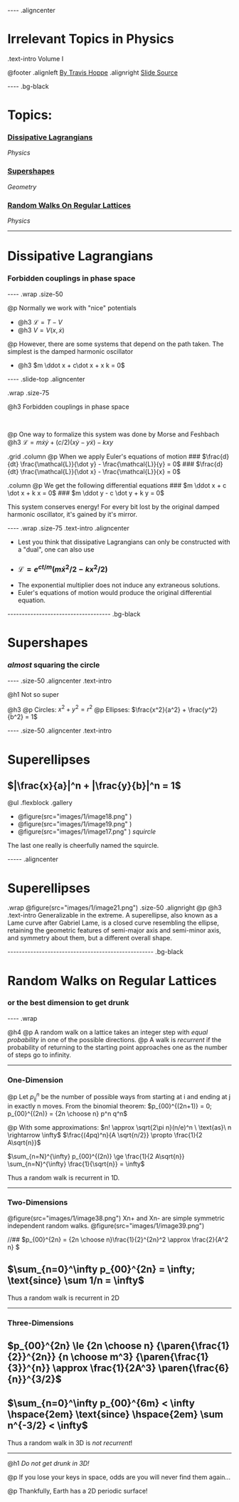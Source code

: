 ---- .aligncenter

# Irrelevant Topics in Physics
.text-intro Volume I

@footer 
  .alignleft [By Travis Hoppe](http://thoppe.github.io/)
  .alignright [Slide Source](https://github.com/thoppe/Irrelevant_Topics_In_Physics)

---- .bg-black
# Topics:

### [Dissipative Lagrangians](#/DissipativeLagrangians)
_Physics_

### [Supershapes](#/Supershapes)
_Geometry_

### [Random Walks On Regular Lattices](#/RandomWalksOnRegularLattices)
_Physics_

-----
# Dissipative Lagrangians
### Forbidden couplings in phase space
---- .wrap .size-50

@p Normally we work with "nice" potentials
  + @h3 $\mathcal{L} = T - V$
  + @h3 $V = V(x,\dot x)$

@p However, there are some systems that depend on the path taken. 
  The simplest is the damped harmonic oscillator
  + @h3 $m \ddot x + c\dot x + x k = 0$

---- .slide-top  .aligncenter

.wrap .size-75

  @h3 Forbidden couplings in phase space

  <br>

  @p One way to formalize this system was done by Morse and Feshbach
    @h3 $\mathcal{L} = m \dot x\dot y + (c/2)(x \dot y - y \dot x) - k x y$

  .grid
   .column @p When we apply Euler's equations of motion
     ### $\frac{d}{dt} \frac{\mathcal{L}}{\dot y} - \frac{\mathcal{L}}{y} = 0$
     ### $\frac{d}{dt} \frac{\mathcal{L}}{\dot x} - \frac{\mathcal{L}}{x} = 0$	

   .column @p We get the following differential equations
     ### $m \ddot x + c \dot x + k x = 0$
     ### $m \ddot y - c \dot y + k y = 0$

  This system conserves energy! For every bit lost by the original damped harmonic oscillator, it's gained by it's mirror.

---- .wrap .size-75 .text-intro .aligncenter

+ Lest you think that dissipative Lagrangians can only be constructed with a "dual", one can also use
+ ### $\mathcal{L} = e^{ct/m} (m \dot x^2/2 - kx^2 /2)$
+ The exponential multiplier does not induce any extraneous solutions.
+ Euler's equations of motion would produce the original differential equation.

------------------------------------ .bg-black
# Supershapes
### _almost_ squaring the circle

---- .size-50 .aligncenter .text-intro

@h1 Not so super
<br>

@h3
  @p Circles: $x^2 + y^2 = r^2$
  @p Ellipses: $\frac{x^2}{a^2} + \frac{y^2}{b^2} = 1$

---- .size-50 .aligncenter .text-intro
# Superellipses

## $|\frac{x}{a}|^n + |\frac{y}{b}|^n = 1$

@ul .flexblock .gallery
 + @figure(src="images/1/image18.png" ) 
 + @figure(src="images/1/image19.png" ) 
 + @figure(src="images/1/image17.png" ) *squircle*

The last one really is cheerfully named the squircle.

----- .aligncenter
# Superellipses

.wrap 
   @figure(src="images/1/image21.png") .size-50 .alignright
   @p @h3 .text-intro Generalizable in the extreme. A superellipse, also known as a Lame curve after Gabriel Lame, is a closed curve resembling the ellipse, retaining the geometric features of semi-major axis and semi-minor axis, and symmetry about them, but a different overall shape.
   
--------------------------------------------------- .bg-black
# Random Walks on Regular Lattices
### or the best dimension to get drunk
---- .wrap 

@h4
 @p A random walk on a lattice takes an integer step with *equal probability* in one of the possible directions.
 @p A walk is *recurrent* if the probability of returning to the starting point approaches one as the number of steps go to infinity.

---- 
### One-Dimension
@p
 Let $p_{ij}^n$ be the number of possible ways from starting at i and ending at j in exactly n moves.
 From the binomial theorem:
 $p_{00}^{(2n+1)} = 0; p_{00}^{(2n)} = {2n \choose n} p^n q^n$

@p With some approximations:
   $n! \approx \sqrt{2\pi n}(n/e)^n  \ \text{as}\  n \rightarrow \infty$
   $\frac{(4pq)^n}{A \sqrt{n/2}} \propto \frac{1}{2 A\sqrt{n}}$

$\sum_{n=N}^{\infty} p_{00}^{(2n)} \ge \frac{1}{2 A\sqrt{n}} \sum_{n=N}^{\infty} \frac{1}{\sqrt{n}} = \infty$

Thus a random walk is recurrent in 1D.

----
### Two-Dimensions
@figure(src="images/1/image38.png")
Xn+ and Xn- are simple symmetric independent random walks.
@figure(src="images/1/image39.png")

//## $p_{00}^{2n} = {2n \choose n}\frac{1}{2}^{2n}^2 \approx \frac{2}{A^2 n} $
## $\sum_{n=0}^\infty p_{00}^{2n} = \infty; \text{since} \sum 1/n = \infty$
Thus a random walk is recurrent in 2D

----
### Three-Dimensions

## $p_{00}^{2n} \le {2n \choose n} {\paren{\frac{1}{2}}^{2n}} {n \choose m^3}  {\paren{\frac{1}{3}}^{n}} \approx \frac{1}{2A^3} \paren{\frac{6}{n}}^{3/2}$

## $\sum_{n=0}^\infty p_{00}^{6m} < \infty \hspace{2em} \text{since} \hspace{2em} \sum n^{-3/2} < \infty$

Thus a random walk in 3D is *not recurrent*!

----

@h1 _Do not get drunk in 3D!_
 
@p If you lose your keys in space, odds are you will never find them again...
 
@p Thankfully, Earth has a 2D periodic surface!
